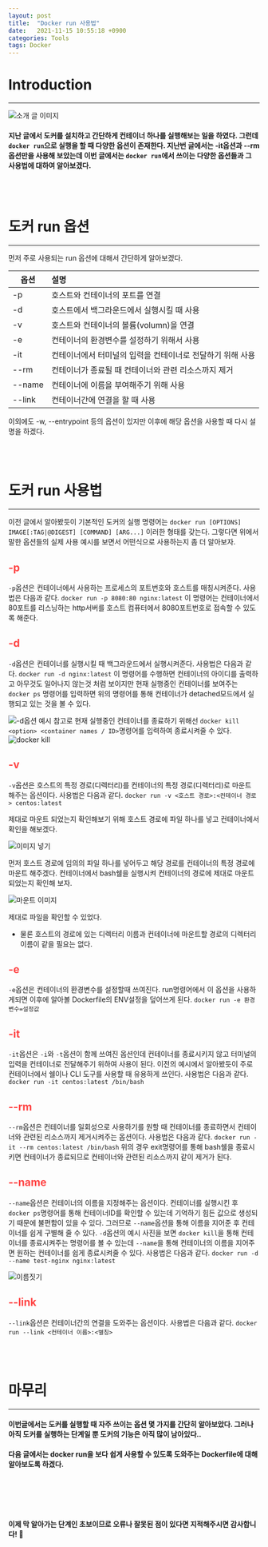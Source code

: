 ```yaml
---
layout: post
title:  "Docker run 사용법"
date:   2021-11-15 10:55:18 +0900
categories: Tools
tags: Docker
---
```

# Introduction
<hr>

![소개 글 이미지](/img/tools/Docker/docker-logo.png)
>
#### 지난 글에서 도커를 설치하고 간단하게 컨테이너 하나를 실행해보는 일을 하였다. 그런데 `docker run`으로 실행을 할 때 다양한 옵션이 존재한다. 지난번 글에서는 -it옵션과 --rm옵션만을 사용해 보았는데 이번 글에서는 `docker run`에서 쓰이는 다양한 옵션들과 그 사용법에 대하여 알아보겠다.


<br>
<br>



# 도커 run 옵션
<hr>

먼저 주로 사용되는 run 옵션에 대해서 간단하게 알아보겠다.

|옵션|설명|
|-----|:---|
|-p|호스트와 컨테이너의 포트를 연결|
|-d|호스트에서 백그라운드에서 실행시킬 때 사용|
|-v|호스트와 컨테이너의 볼륨(volumn)을 연결|
|-e|컨테이너의 환경변수를 설정하기 위해서 사용|
|-it|컨테이너에서 터미널의 입력을 컨테이너로 전달하기 위해 사용|
|--rm|컨테이너가 종료될 때 컨테이너와 관련 리소스까지 제거|
|--name|컨테이너에 이름을 부여해주기 위해 사용|
|--link|컨테이너간에 연결을 할 때 사용|

이외에도 -w, --entrypoint 등의 옵션이 있지만 이후에 해당 옵션을 사용할 때 다시 설명을 하겠다.

<br>
<br>

# 도커 run 사용법
<hr>

이전 글에서 알아봤듯이 기본적인 도커의 실행 명령어는 `docker run [OPTIONS] IMAGE[:TAG|@DIGEST] [COMMAND] [ARG...]` 이러한 형태를 갖는다. 그렇다면 위에서 말한 옵션들의 실제 사용 예시를 보면서 어떤식으로 사용하는지 좀 더 알아보자.

## <span style="color:#ff4444">-p</span>
`-p`옵션은 컨테이너에서 사용하는 프로세스의 포트번호와 호스트를 매칭시켜준다. 사용법은 다음과 같다.
`docker run -p 8080:80 nginx:latest`
이 명령어는 컨테이너에서 80포트를 리스닝하는 http서버를 호스트 컴퓨터에서 8080포트번호로 접속할 수 있도록 해준다.

## <span style="color:#ff4444">-d</span>
`-d`옵션은 컨테이너를 실행시킬 때 백그라운드에서 실행시켜준다. 사용법은 다음과 같다.
`docker run -d nginx:latest`
이 명령어를 수행하면 컨테이너의 아이디를 출력하고 아무것도 일어나지 않는것 처럼 보이지만 현재 실행중인 컨테이너를 보여주는 `docker ps` 명령어를 입력하면 위의 명령어를 통해 컨테이너가 detached모드에서 실행되고 있는 것을 볼 수 있다. 

![-d옵션 예시](/img/tools/docker/docker_run_option01.jpg)
참고로 현재 실행중인 컨테이너를 종료하기 위해선 `docker kill <option> <container names / ID>`명령어를 입력하여 종료시켜줄 수 있다.
![docker kill](/img/tools/docker/docker_run_option02.jpg)

## <span style="color:#ff4444">-v</span>
`-v`옵션은 호스트의 특정 경로(디렉터리)를 컨테이너의 특정 경로(디렉터리)로 마운트 해주는 옵션이다. 사용법은 다음과 같다.
`docker run -v <호스트 경로>:<컨테이너 경로> centos:latest`

제대로 마운트 되었는지 확인해보기 위해 호스트 경로에 파일 하나를 넣고 컨테이너에서 확인을 해보겠다.

![이미지 넣기](/img/tools/docker/docker_run_option03.jpg)

먼저 호스트 경로에 임의의 파일 하나를 넣어두고 해당 경로를 컨테이너의 특정 경로에 마운트 해주겠다. 컨테이너에서 bash쉘을 실행시켜 컨테이너의 경로에 제대로 마운트 되었는지 확인해 보자.

![마운트 이미지](/img/tools/docker/docker_run_option04.jpg)

제대로 파일을 확인할 수 있었다. 
* 물론 호스트의 경로에 있는 디렉터리 이름과 컨테이너에 마운트할 경로의 디렉터리 이름이 같을 필요는 없다.

## <span style="color:#ff4444">-e</span>
`-e`옵션은 컨테이너의 환경변수를 설정할때 쓰여진다. run명령어에서 이 옵션을 사용하게되면 이후에 알아볼 Dockerfile의 ENV설정을 덮어쓰게 된다. 
`docker run -e 환경변수=설정값`

## <span style="color:#ff4444">-it</span>
`-it`옵션은 `-i`와 `-t`옵션이 함께 쓰여진 옵션인데 컨테이너를 종료시키지 않고 터미널의 입력을 컨테이너로 전달해주기 위하여 사용이 된다. 이전의 예시에서 알아봤듯이 주로 컨테이너에서 쉘이나 CLI 도구를 사용할 때 유용하게 쓰인다. 사용법은 다음과 같다.
`docker run -it centos:latest /bin/bash`

## <span style="color:#ff4444">--rm</span>
`--rm`옵션은 컨테이너를 일회성으로 사용하기를 원할 때 컨테이너를 종료하면서 컨테이너와 관련된 리소스까지 제거시켜주는 옵션이다. 사용법은 다음과 같다.
`docker run -it --rm centos:latest /bin/bash`
위의 경우 exit명령어를 통해 bash쉘을 종료시키면 컨테이너가 종료되므로 컨테이너와 관련된 리소스까지 같이 제거가 된다.


## <span style="color:#ff4444">--name</span>
`--name`옵션은 컨테이너의 이름을 지정해주는 옵션이다. 컨테이너를 실행시킨 후 `docker ps`명령어를 통해 컨테이너ID를 확인할 수 있는데 기억하기 힘든 값으로 생성되기 때문에 불편함이 있을 수 있다. 그러므로 `--name`옵션을 통해 이름을 지어준 후 컨테이너를 쉽게 구별해 줄 수 있다. `-d`옵션의 예시 사진을 보면 `docker kill`을 통해 컨테이너를 종료시켜주는 명령어를 볼 수 있는데 `--name`을 통해 컨테이너의 이름을 지어주면 원하는 컨테이너를 쉽게 종료시켜줄 수 있다. 사용법은 다음과 같다.
`docker run -d --name test-nginx nginx:latest`

![이름짓기](/img/tools/docker/docker_run_option05.jpg)



## <span style="color:#ff4444">--link</span>
`--link`옵션은 컨테이너간의 연결을 도와주는 옵션이다. 사용법은 다음과 같다.
`docker run --link <컨테이너 이름>:<별칭>`


<br>
<br>



# 마무리
<hr>

#### 이번글에서는 도커를 실행할 때 자주 쓰이는 옵션 몇 가지를 간단히 알아보았다. 그러나 아직 도커를 실행하는 단계일 뿐 도커의 기능은 아직 많이 남아있다..
#### 다음 글에서는 docker run을 보다 쉽게 사용할 수 있도록 도와주는 Dockerfile에 대해 알아보도록 하겠다.



<br>
<br>
<br>
<br>






**이제 막 알아가는 단계인 초보이므로 오류나 잘못된 점이 있다면 지적해주시면 감사합니다! 🥰**
